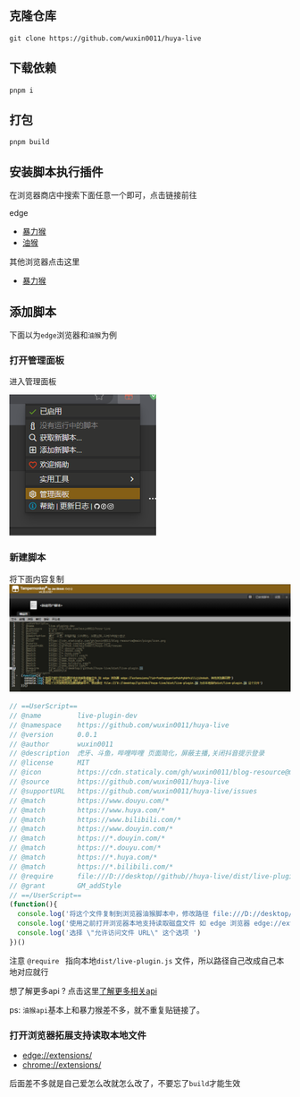 


## 克隆仓库

```shell
git clone https://github.com/wuxin0011/huya-live
```

## 下载依赖


```shell
pnpm i
```


## 打包


```shell
pnpm build
```



## 安装脚本执行插件

在浏览器商店中搜索下面任意一个即可，点击链接前往

edge
- [暴力猴](https://microsoftedge.microsoft.com/addons/detail/%E6%9A%B4%E5%8A%9B%E7%8C%B4/eeagobfjdenkkddmbclomhiblgggliao?hl=zh-CN)
- [油猴](https://microsoftedge.microsoft.com/addons/detail/tampermonkey-beta/fcmfnpggmnlmfebfghbfnillijihnkoh?hl=zh-CN)



其他浏览器点击这里
- [暴力猴](https://violentmonkey.github.io/)




## 添加脚本

下面以为`edge`浏览器和`油猴`为例

### 打开管理面板

进入管理面板

![新建脚本](/live-plugin/create-js-file.png)



### 新建脚本

将下面内容复制
![复制](/live-plugin/copy-js-file.png)



```javascript
// ==UserScript==
// @name         live-plugin-dev
// @namespace    https://github.com/wuxin0011/huya-live
// @version      0.0.1
// @author       wuxin0011
// @description  虎牙、斗鱼，哔哩哔哩 页面简化，屏蔽主播,关闭抖音提示登录
// @license      MIT
// @icon         https://cdn.staticaly.com/gh/wuxin0011/blog-resource@main/picgo/icon.png
// @source       https://github.com/wuxin0011/huya-live
// @supportURL   https://github.com/wuxin0011/huya-live/issues
// @match        https://www.douyu.com/*
// @match        https://www.huya.com/*
// @match        https://www.bilibili.com/*
// @match        https://www.douyin.com/*
// @match        https://*.douyin.com/*
// @match        https://*.douyu.com/*
// @match        https://*.huya.com/*
// @match        https://*.bilibili.com/*
// @require      file:///D://desktop//github//huya-live/dist/live-plugin.js
// @grant        GM_addStyle
// ==/UserScript==
(function(){
  console.log('将这个文件复制到浏览器油猴脚本中，修改路径 file:///D://desktop//github//huya-live/dist/live-plugin.js 为你本地指向dist/live-plugin.js 这个文件')
  console.log('使用之前打开浏览器本地支持读取磁盘文件 如 edge 浏览器 edge://extensions/?id=fcmfnpggmnlmfebfghbfnillijihnkoh，其他浏览器同理')
  console.log('选择 \"允许访问文件 URL\" 这个选项 ')
})()

```

注意 `@require ` 指向本地`dist/live-plugin.js` 文件，所以路径自己改成自己本地对应就行

想了解更多api ? 点击这里[了解更多相关api](https://violentmonkey.github.io/api/gm/)

ps: `油猴api`基本上和暴力猴差不多，就不重复贴链接了。



### 打开浏览器拓展支持读取本地文件

- [edge://extensions/](edge://extensions/)
- [chrome://extensions/](chrome://extensions/)





后面差不多就是自己爱怎么改就怎么改了，不要忘了`build`才能生效    


